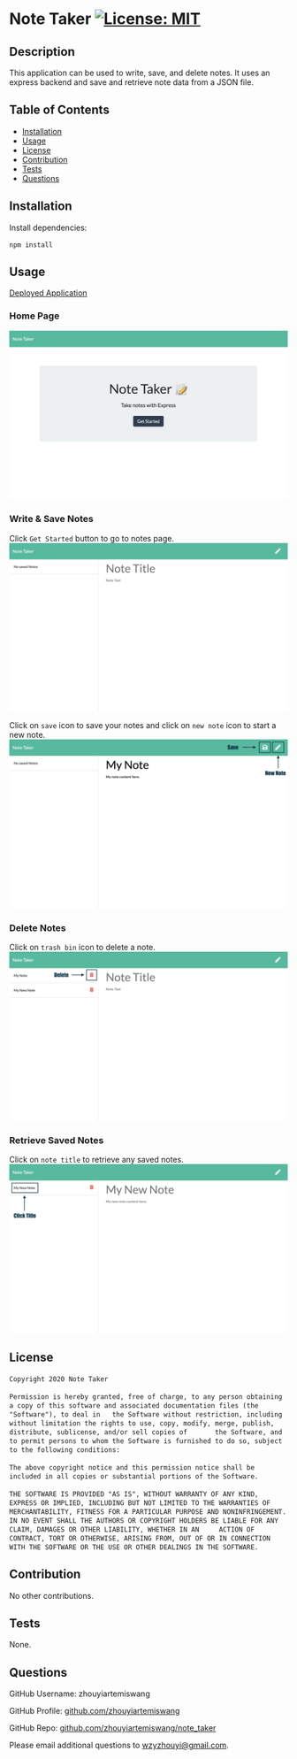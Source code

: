# Note Taker [![License: MIT](https://img.shields.io/badge/License-MIT-yellow.svg)](https://opensource.org/licenses/MIT)


## Description 

This application can be used to write, save, and delete notes. It uses an express backend and save and retrieve note data from a JSON file.


## Table of Contents 

* [Installation](#installation)
* [Usage](#usage)
* [License](#license)
* [Contribution](#contribution)
* [Tests](#tests)
* [Questions](#questions)


## Installation

Install dependencies:
```
npm install 
```

## Usage

[Deployed Application]()

### Home Page 

![home_page_image](./public/assets/image/home_page.png)

### Write & Save Notes

Click `Get Started` button to go to notes page.
![blank_notes_page_image](./public/assets/image/blank_notes_page.png)

Click on `save` icon to save your notes and click on `new note` icon to start a new note.
![enter_notes_page_image](./public/assets/image/enter_notes.png)

### Delete Notes

Click on `trash bin` icon to delete a note.
![delete_notes_image](./public/assets/image/delete_notes.png)

### Retrieve Saved Notes

Click on `note title` to retrieve any saved notes.
![retrieve_notes_image](./public/assets/image/retrieve_notes.png)


## License

```
Copyright 2020 Note Taker

Permission is hereby granted, free of charge, to any person obtaining a copy of this software and associated documentation files (the "Software"), to deal in   the Software without restriction, including without limitation the rights to use, copy, modify, merge, publish, distribute, sublicense, and/or sell copies of       the Software, and to permit persons to whom the Software is furnished to do so, subject to the following conditions:
    
The above copyright notice and this permission notice shall be included in all copies or substantial portions of the Software.
    
THE SOFTWARE IS PROVIDED "AS IS", WITHOUT WARRANTY OF ANY KIND, EXPRESS OR IMPLIED, INCLUDING BUT NOT LIMITED TO THE WARRANTIES OF MERCHANTABILITY, FITNESS FOR A PARTICULAR PURPOSE AND NONINFRINGEMENT. IN NO EVENT SHALL THE AUTHORS OR COPYRIGHT HOLDERS BE LIABLE FOR ANY CLAIM, DAMAGES OR OTHER LIABILITY, WHETHER IN AN     ACTION OF CONTRACT, TORT OR OTHERWISE, ARISING FROM, OUT OF OR IN CONNECTION WITH THE SOFTWARE OR THE USE OR OTHER DEALINGS IN THE SOFTWARE.
```


## Contribution 

No other contributions.

## Tests

None. 

## Questions 

GitHub Username: zhouyiartemiswang

GitHub Profile: [github.com/zhouyiartemiswang](https://github.com/zhouyiartemiswang) 

GitHub Repo: [github.com/zhouyiartemiswang/note_taker](https://github.com/zhouyiartemiswang/note_taker)

Please email additional questions to wzyzhouyi@gmail.com. 
